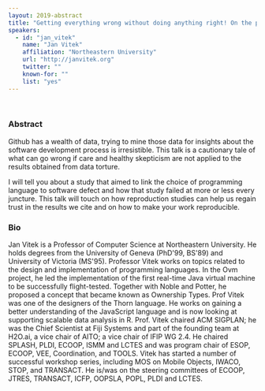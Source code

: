 ```yaml
---
layout: 2019-abstract
title: "Getting everything wrong without doing anything right! On the perils of large-scale analysis of Github data"
speakers:
  - id: "jan_vitek"
    name: "Jan Vitek"
    affiliation: "Northeastern University"
    url: "http://janvitek.org"
    twitter: ""
    known-for: ""
    list: "yes"
---
```


<br/>

### Abstract

Github has a wealth of data, trying to mine those data for
insights about the software development process is irresistible.
This talk is a cautionary tale of what can go wrong if care
and healthy skepticism are not applied to the results obtained
from data torture.

I will tell you about a study that aimed to link the choice
of programming language to software defect and how that study
failed at more or less every juncture.  This talk will touch
on how reproduction studies can help us regain trust in the
results we cite and on how to make your work reproducible.

### Bio

Jan Vitek is a Professor of Computer Science at Northeastern University. He holds degrees from the University of Geneva (PhD'99, BS'89) and University of Victoria (MS'95). Professor Vitek works on topics related to the design and implementation of programming languages. In the Ovm project, he led the implementation of the first real-time Java virtual machine to be successfully flight-tested. Together with Noble and Potter, he proposed a concept that became known as Ownership Types. Prof Vitek was one of the designers of the Thorn language. He works on gaining a better understanding of the JavaScript language and is now looking at supporting scalable data analysis in R. Prof. Vitek chaired ACM SIGPLAN; he was the Chief Scientist at Fiji Systems and part of the founding team at H2O.ai, a vice chair of AITO; a vice chair of IFIP WG 2.4. He chaired SPLASH, PLDI, ECOOP, ISMM and LCTES and was program chair of ESOP, ECOOP, VEE, Coordination, and TOOLS. Vitek has started a number of successful workshop series, including MOS on Mobile Objects, IWACO, STOP, and TRANSACT. He is/was on the steering committees of ECOOP, JTRES, TRANSACT, ICFP, OOPSLA, POPL, PLDI and LCTES.

